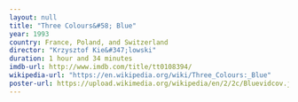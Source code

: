 ```yaml
---
layout: null
title: "Three Colours&#58; Blue"
year: 1993
country: France, Poland, and Switzerland
director: "Krzysztof Kie&#347;lowski"
duration: 1 hour and 34 minutes
imdb-url: http://www.imdb.com/title/tt0108394/
wikipedia-url: "https://en.wikipedia.org/wiki/Three_Colours:_Blue"
poster-url: https://upload.wikimedia.org/wikipedia/en/2/2c/Bluevidcov.jpg
---
```

